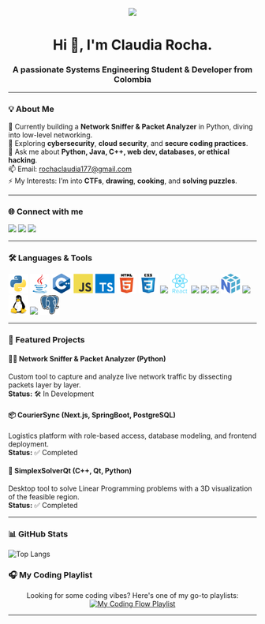 <p align="center">
  <img src="https://mir-s3-cdn-cf.behance.net/project_modules/fs/9afe0493484903.5e66500f8dea4.gif" />
</p>

<h1 align="center">Hi 👋, I'm Claudia Rocha.</h1>
<h3 align="center">A passionate Systems Engineering Student & Developer from Colombia</h3>

---

### 💡 About Me

🔭 Currently building a **Network Sniffer & Packet Analyzer** in Python, diving into low-level networking.  
🌱 Exploring **cybersecurity**, **cloud security**, and **secure coding practices**.  
💬 Ask me about **Python, Java, C++, web dev, databases, or ethical hacking**.  
📫 Email: [rochaclaudia177@gmail.com](mailto:rochaclaudia177@gmail.com)  
⚡ My Interests: I’m into **CTFs**, **drawing**, **cooking**, and **solving puzzles**.

---

### 🌐 Connect with me

<p align="left">
  <a href="https://www.linkedin.com/in/claudia-rocha-h/" target="_blank" style="text-decoration: none;"><img src="https://cdn.worldvectorlogo.com/logos/linkedin-icon-2.svg" width="30" /></a>
  <a href="https://github.com/Claudia-Rocha-H" target="_blank" style="text-decoration: none;"><img src="https://cdn.worldvectorlogo.com/logos/github-icon.svg" width="30" /></a>
  <a href="https://instagram.com/rocha_arts7" target="_blank" style="text-decoration: none;"><img src="https://cdn.worldvectorlogo.com/logos/instagram-2016-5.svg" width="30" /></a>
</p>

---

### 🛠️ Languages & Tools

<p align="left">
<!-- Lenguajes -->
<img src="https://raw.githubusercontent.com/devicons/devicon/master/icons/python/python-original.svg" width="40" />
<img src="https://raw.githubusercontent.com/devicons/devicon/master/icons/java/java-original.svg" width="40" />
<img src="https://raw.githubusercontent.com/devicons/devicon/master/icons/cplusplus/cplusplus-original.svg" width="40" />
<img src="https://raw.githubusercontent.com/devicons/devicon/master/icons/javascript/javascript-original.svg" width="40" />
<img src="https://raw.githubusercontent.com/devicons/devicon/master/icons/typescript/typescript-original.svg" width="40" />
<img src="https://raw.githubusercontent.com/devicons/devicon/master/icons/html5/html5-original-wordmark.svg" width="40" />
<img src="https://raw.githubusercontent.com/devicons/devicon/master/icons/css3/css3-original-wordmark.svg" width="40" />
<!-- Frameworks -->
<img src="https://cdn.worldvectorlogo.com/logos/nextjs-2.svg" width="40" />
<img src="https://raw.githubusercontent.com/devicons/devicon/master/icons/react/react-original-wordmark.svg" width="40" />
<img src="https://www.vectorlogo.zone/logos/springio/springio-icon.svg" width="40" />
<img src="https://cdn.worldvectorlogo.com/logos/qt-1.svg" width="40" />
<img src="https://www.vectorlogo.zone/logos/tailwindcss/tailwindcss-icon.svg" width="40" />
<img src="https://raw.githubusercontent.com/devicons/devicon/master/icons/numpy/numpy-original.svg" width="40" />
<!-- Tools -->
<img src="https://www.vectorlogo.zone/logos/git-scm/git-scm-icon.svg" width="40" />
<img src="https://raw.githubusercontent.com/devicons/devicon/master/icons/linux/linux-original.svg" width="40" />
<img src="https://www.vectorlogo.zone/logos/figma/figma-icon.svg" width="40" />
<img src="https://raw.githubusercontent.com/devicons/devicon/master/icons/postgresql/postgresql-original.svg" width="40" />
</p>

---

### 🚀 Featured Projects

#### 🕵️‍♀️ Network Sniffer & Packet Analyzer (Python)
Custom tool to capture and analyze live network traffic by dissecting packets layer by layer.  
**Status:** 🛠️ In Development

#### 📦 CourierSync (Next.js, SpringBoot, PostgreSQL)
Logistics platform with role-based access, database modeling, and frontend deployment.  
**Status:** ✅ Completed

#### 📐 SimplexSolverQt (C++, Qt, Python)
Desktop tool to solve Linear Programming problems with a 3D visualization of the feasible region.  
**Status:** ✅ Completed

---

### 📊 GitHub Stats
<p align="left">
  <img src="https://github-readme-stats.vercel.app/api/top-langs/?username=Claudia-Rocha-H&layout=compact&theme=radical" alt="Top Langs" />
</p>


### 🎧 My Coding Playlist

<p align="center">
Looking for some coding vibes? Here's one of my go-to playlists:
<br>
<a href="https://open.spotify.com/playlist/047JTzmdf53esBEwFhzUCg?si=UAFtzmQqT8mJZd20O6f_CQ&pi=i9YBUMejTUKjK" target="_blank">
  <img src="https://img.shields.io/badge/Spotify%20Playlist-My%20Coding%20Flow-1ED760?style=for-the-badge&logo=spotify&logoColor=white" alt="My Coding Flow Playlist" />
</a>
</p>

---

